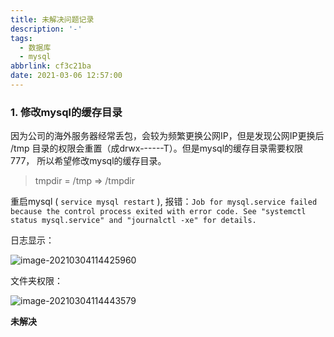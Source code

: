 ```yaml
---
title: 未解决问题记录
description: '-'
tags:
  - 数据库
  - mysql
abbrlink: cf3c21ba
date: 2021-03-06 12:57:00
---
```




### 1. 修改mysql的缓存目录

因为公司的海外服务器经常丢包，会较为频繁更换公网IP，但是发现公网IP更换后 /tmp 目录的权限会重置（成drwx------T）。但是mysql的缓存目录需要权限777， 所以希望修改mysql的缓存目录。

> tmpdir = /tmp   =>  /tmpdir

重启mysql ( `service mysql restart` ), 报错：`Job for mysql.service failed because the control process exited with error code. See "systemctl status mysql.service" and "journalctl -xe" for details.`

日志显示：

![image-20210304114425960](http://blog.cdn.ionluo.cn/blog/image-20210304114425960.png)

文件夹权限：

![image-20210304114443579](http://blog.cdn.ionluo.cn/blog/image-20210304114443579.png)

**未解决**